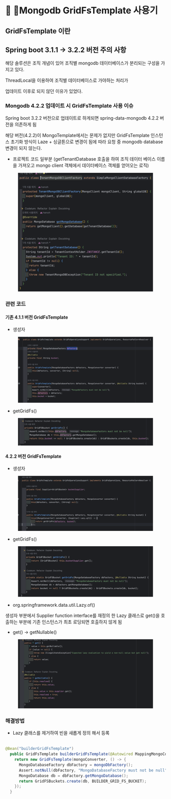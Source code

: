 # 📒 Mongodb GridFsTemplate 사용기

## GridFsTemplate 이란





## Spring boot 3.1.1 -> 3.2.2 버전 주의 사항



해당 솔루션은 조직 개념이 있어 조직별 mongodb 데이터베이스가 분리되는 구성을 가지고 있다.

ThreadLocal을 이용하여 조직별 데이터베이스로 가야하는 처리가&#x20;

업데이트 이후로 되지 않던 이유가 있었다.



### Mongodb 4.2.2 업데이트 시 GridFsTemplate 사용 이슈



Spring boot 3.2.2 버전으로 업데이트로 하게되면 spring-data-mongodb 4.2.2 버전을 의존하게 됨

해당 버전(4.2.2)이 MongoTemplate에서는 문제가 없지만 GridFsTemplate 인스턴스 초기화 방식이 Laze + 싱글톤으로 변경이 됨에 따라 요청 중 mongodb database 변경이 되지 않는다.



* 프로젝트 코드 일부분 (getTenantDatabase 호출을 하여 조직 데이터 베이스 이름을 가져오고 mongo client 객체에서 데이터베이스 객체를 얻어오는 로직)

<figure><img src="../.gitbook/assets/image (1) (1).png" alt=""><figcaption></figcaption></figure>

### 관련 코드

#### **기존 4.1.1 버전 GridFsTemplate**

* 생성자

<figure><img src="../.gitbook/assets/image (2) (1).png" alt=""><figcaption></figcaption></figure>

* getGridFs()

<figure><img src="../.gitbook/assets/image (3).png" alt=""><figcaption></figcaption></figure>



#### 4.2.2 버전 GridFsTemplate

* 생성자

<figure><img src="../.gitbook/assets/image (4).png" alt=""><figcaption></figcaption></figure>

* getGridFs()

<figure><img src="../.gitbook/assets/image (5).png" alt=""><figcaption></figcaption></figure>

* org.springframework.data.util.Lazy.of()

생성자 부분에서 Supplier function interface를 재정의 한 Lazy 클래스로 get()을 호출하는 부분에 기존 인스턴스가 최초 로딩되면 호출하지 않게 됨

* get() -> getNullable()&#x20;

<figure><img src="../.gitbook/assets/image (6).png" alt=""><figcaption></figcaption></figure>

### 해결방법

* Lazy 클래스를 제거하여 빈을 새롭게 정의 해서 등록

```java

@Bean("builderGridFsTemplate")
  public GridFsTemplate builderGridFsTemplate(@Autowired MappingMongoConverter mongoConverter) {
    return new GridFsTemplate(mongoConverter, () -> {
      MongoDatabaseFactory dbFactory = mongoDbFactory();
      Assert.notNull(dbFactory, "MongoDatabaseFactory must not be null");
      MongoDatabase db = dbFactory.getMongoDatabase();
      return GridFSBuckets.create(db, BUILDER_GRID_FS_BUCKET);
    });
  }
```


